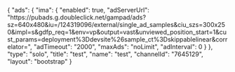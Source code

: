 {
    "ads": {
        "ima": {
            "enabled": true,
            "adServerUrl": "https:\/\/pubads.g.doubleclick.net\/gampad\/ads?sz=640x480&iu=\/124319096\/external\/single_ad_samples&ciu_szs=300x250&impl=s&gdfp_req=1&env=vp&output=vast&unviewed_position_start=1&cust_params=deployment%3Ddevsite%26sample_ct%3Dskippablelinear&correlator=",
            "adTimeout": "2000",
            "maxAds": "noLimit",
            "adInterval": 0
        }
    },
    "type": "solo",
    "title": "test",
    "name": "test",
    "channelId": "7645129",
    "layout": "bootstrap"
}